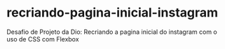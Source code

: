 # recriando-pagina-inicial-instagram
Desafio de Projeto da Dio: Recriando a pagina inicial do instagram com o uso de CSS com Flexbox
